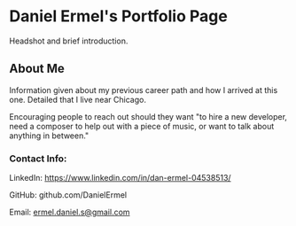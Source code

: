 # Daniel Ermel's Portfolio Page

Headshot and brief introduction.

## About Me
Information given about my previous career path and how I arrived at this one. Detailed that I live near Chicago.

Encouraging people to reach out should they want "to hire a new developer, need a composer to help out with a piece of music, or want to talk about anything in between."

### Contact Info:

LinkedIn: https://www.linkedin.com/in/dan-ermel-04538513/

GitHub: github.com/DanielErmel

Email: ermel.daniel.s@gmail.com
